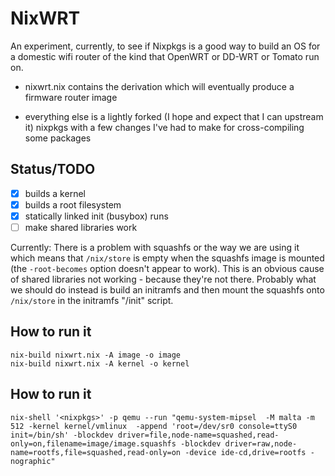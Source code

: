 # NixWRT

An experiment, currently, to see if Nixpkgs is a good way to build an
OS for a domestic wifi router of the kind that OpenWRT or DD-WRT or
Tomato run on.

* nixwrt.nix contains the derivation which will eventually produce a
  firmware router image
  
* everything else is a lightly forked (I hope and expect that I can
  upstream it) nixpkgs with a few changes I've had to make for
  cross-compiling some packages

## Status/TODO

- [x] builds a kernel
- [x] builds a root filesystem
- [x] statically linked init (busybox) runs
- [ ] make shared libraries work

Currently: There is a problem with squashfs or the way we are using it
which means that `/nix/store` is empty when the squashfs image is
mounted (the `-root-becomes` option doesn't appear to work).  This is
an obvious cause of shared libraries not working - because they're not
there.  Probably what we should do instead is build an initramfs and
then mount the squashfs onto `/nix/store` in the initramfs "/init" script.


## How to run it

    nix-build nixwrt.nix -A image -o image
    nix-build nixwrt.nix -A kernel -o kernel
    
## How to run it

    nix-shell '<nixpkgs>' -p qemu --run "qemu-system-mipsel  -M malta -m 512 -kernel kernel/vmlinux  -append 'root=/dev/sr0 console=ttyS0 init=/bin/sh' -blockdev driver=file,node-name=squashed,read-only=on,filename=image/image.squashfs -blockdev driver=raw,node-name=rootfs,file=squashed,read-only=on -device ide-cd,drive=rootfs -nographic"


